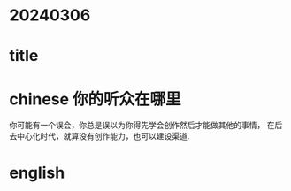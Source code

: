 
# 20240306

# title 

# chinese 你的听众在哪里
你可能有一个误会，你总是误以为你得先学会创作然后才能做其他的事情，
在后去中心化时代，就算没有创作能力，也可以建设渠道.
# english

